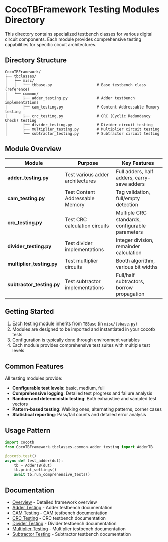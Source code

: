 # CocoTBFramework Testing Modules Directory

This directory contains specialized testbench classes for various digital circuit components. Each module provides comprehensive testing capabilities for specific circuit architectures.

## Directory Structure

```
CocoTBFramework/
├── tbclasses/
│   ├── misc/
│   │   └── tbbase.py                    # Base testbench class (reference)
│   └── common/
│       ├── adder_testing.py             # Adder testbench implementations
│       ├── cam_testing.py               # Content Addressable Memory testing
│       ├── crc_testing.py               # CRC (Cyclic Redundancy Check) testing
│       ├── divider_testing.py           # Divider circuit testing
│       ├── multiplier_testing.py        # Multiplier circuit testing
│       └── subtractor_testing.py        # Subtractor circuit testing
```

## Module Overview

| Module | Purpose | Key Features |
|--------|---------|--------------|
| **adder_testing.py** | Test various adder architectures | Full adders, half adders, carry-save adders |
| **cam_testing.py** | Test Content Addressable Memory | Tag validation, full/empty detection |
| **crc_testing.py** | Test CRC calculation circuits | Multiple CRC standards, configurable parameters |
| **divider_testing.py** | Test divider implementations | Integer division, remainder calculation |
| **multiplier_testing.py** | Test multiplier circuits | Booth algorithm, various bit widths |
| **subtractor_testing.py** | Test subtractor implementations | Full/half subtractors, borrow propagation |

## Getting Started

1. Each testing module inherits from `TBBase` (in `misc/tbbase.py`)
2. Modules are designed to be imported and instantiated in your cocotb tests
3. Configuration is typically done through environment variables
4. Each module provides comprehensive test suites with multiple test levels

## Common Features

All testing modules provide:
- **Configurable test levels**: basic, medium, full
- **Comprehensive logging**: Detailed test progress and failure analysis
- **Random and deterministic testing**: Both exhaustive and sampled test vectors
- **Pattern-based testing**: Walking ones, alternating patterns, corner cases
- **Statistical reporting**: Pass/fail counts and detailed error analysis

## Usage Pattern

```python
import cocotb
from CocoTBFramework.tbclasses.common.adder_testing import AdderTB

@cocotb.test()
async def test_adder(dut):
    tb = AdderTB(dut)
    tb.print_settings()
    await tb.run_comprehensive_tests()
```

## Documentation

- [Overview](overview.md) - Detailed framework overview
- [Adder Testing](adder_testing.md) - Adder testbench documentation
- [CAM Testing](cam_testing.md) - CAM testbench documentation  
- [CRC Testing](crc_testing.md) - CRC testbench documentation
- [Divider Testing](divider_testing.md) - Divider testbench documentation
- [Multiplier Testing](multiplier_testing.md) - Multiplier testbench documentation
- [Subtractor Testing](subtractor_testing.md) - Subtractor testbench documentation